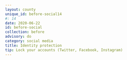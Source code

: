 ```yaml
---
layout: county 
unique_id: before-social14
#: 14
date: 2020-06-22
id: before-social
collection: before
advisory: do
category: social media
title: Identity protection
tip: Lock your accounts (Twitter, Facebook, Instagram)
---
```

